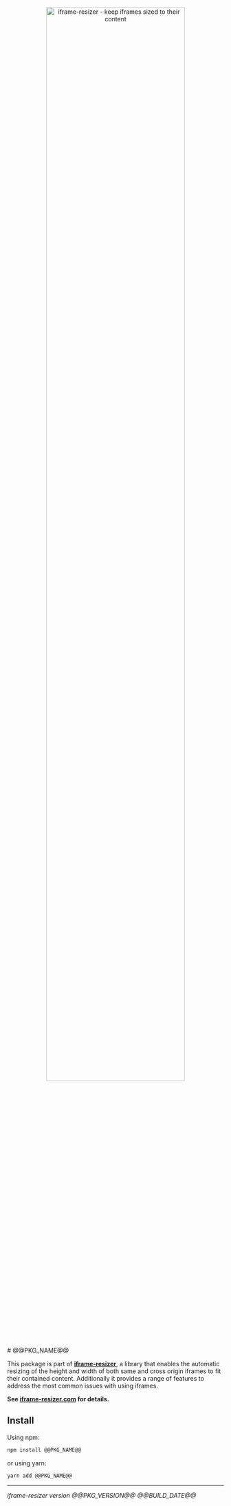 [<br><p align="center">
  <img src="https://iframe-resizer.com/logo-full.svg" alt="iframe-resizer - keep iframes sized to their content" title="" width="80%"  style="margin-bottom: -20px;width: 80%"></center>](https://iframe-resizer.com)
<p>
# @@PKG_NAME@@

This package is part of __[iframe-resizer](https://iframe-resizer.com)__, a library that enables the automatic resizing of the height and width of both same and cross origin iframes to fit their contained content. Additionally it provides a range of features to address the most common issues with using iframes.

__See [iframe-resizer.com](https://iframe-resizer.com) for details.__

## Install

Using npm:

```bash
npm install @@PKG_NAME@@
```

or using yarn:

```bash
yarn add @@PKG_NAME@@
```

---

_iframe-resizer version @@PKG_VERSION@@ @@BUILD_DATE@@_
